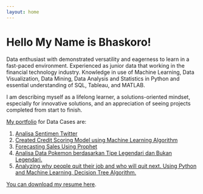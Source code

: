 ```yaml
---
layout: home
---
```

# Hello My Name is Bhaskoro!

Data enthusiast with demonstrated versatility and eagerness to learn in a fast-paced environment. Experienced as junior data that working in the financial technology industry. Knowledge in use of Machine Learning, Data Visualization, Data Mining, Data Analysis and Statistics in Python and essential understanding of SQL, Tableau, and MATLAB.

I am describing myself as a lifelong learner, a solutions-oriented mindset, especially for innovative solutions, and an appreciation of seeing projects completed from start to finish.

[My portfolio](https://github.com/bhaskoro-muthohar/DataScienceLearning) for Data Cases are:
1. [Analisa Sentimen Twitter](https://github.com/bhaskoro-muthohar/Twitter-Sentimen-Analisis)
2. [Created Credit Scoring Model using Machine Learning Algorithm](https://github.com/bhaskoro-muthohar/Credit-Modelling)
3. [Forecasting Sales Using Prophet](https://bhaskoro-muthohar.github.io//Forecasting-Sales-Using-Prophet/)
4. [Analisa Data Pokemon berdasarkan Tipe Legendari dan Bukan Legendari.](https://www.linkedin.com/pulse/analisa-data-pokemon-berdasarkan-tipe-legendari-dan-bukan-muthohar/)
5. [Analyzing why people quit their job and who will quit next. Using Python and Machine Learning, Decision Tree Algorithm.](https://www.linkedin.com/pulse/analyzing-why-people-quit-job-who-next-using-python-machine-muthohar/)

[You can download my resume here](https://drive.google.com/open?id=16dOPsGBvDIrUiEuUtip4BoOvU0lSJh6y).

